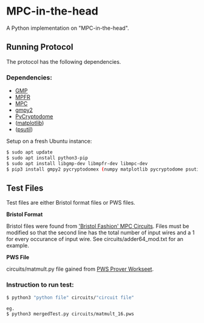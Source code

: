 # MPC-in-the-head

A Python implementation on "MPC-in-the-head".

## Running Protocol

The protocol has the following dependencies.

### Dependencies:  
- [GMP](https://gmplib.org)
- [MPFR](https://www.mpfr.org)
- [MPC](http://www.multiprecision.org/mpc/)
- [gmpy2](https://gmpy2.readthedocs.io/en/latest/mpz.html#examples) 
- [PyCryptodome](https://pycryptodome.readthedocs.io/en/latest/src/installation.html) 
- ([matplotlib](https://matplotlib.org/3.3.3/contents.html))
- ([psutil](https://pypi.org/project/psutil/))

Setup on a fresh Ubuntu instance:
```sh
$ sudo apt update
$ sudo apt install python3-pip
$ sudo apt install libgmp-dev libmpfr-dev libmpc-dev
$ pip3 install gmpy2 pycryptodomex (numpy matplotlib pycryptodome psutil)
```

## Test Files 
Test files are either Bristol format files or PWS files. 

**Bristol Format**

Bristol files were found from ['Bristol Fashion' MPC Circuits](https://homes.esat.kuleuven.be/~nsmart/MPC/). 
Files must be modified so that the second line has the total number of input wires and a 1 for every occurance of input wire. See circuits/adder64_mod.txt for an example. 

**PWS File**

circuits/matmult.py file gained from [PWS Prover Workseet](https://github.com/hyraxZK/pws/tree/2ee3106fbafcd4ca07f752a6a423ccb6cd4e73c0). 


### Instruction to run test:
```sh
$ python3 "python file" circuits/"circuit file"

eg.
$ python3 mergedTest.py circuits/matmult_16.pws
```

